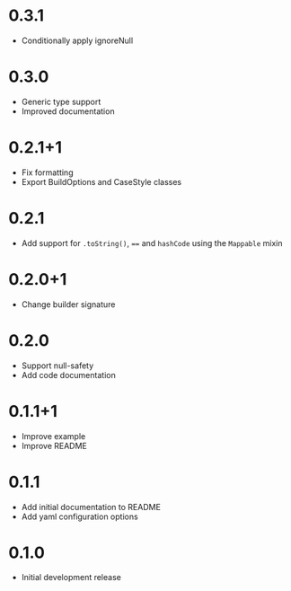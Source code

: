 # 0.3.1

- Conditionally apply ignoreNull

# 0.3.0

- Generic type support
- Improved documentation

# 0.2.1+1

- Fix formatting
- Export BuildOptions and CaseStyle classes

# 0.2.1

- Add support for `.toString()`, `==` and `hashCode` using the `Mappable` mixin

# 0.2.0+1

- Change builder signature

# 0.2.0

- Support null-safety
- Add code documentation

# 0.1.1+1

- Improve example
- Improve README

# 0.1.1

- Add initial documentation to README
- Add yaml configuration options

# 0.1.0

- Initial development release
